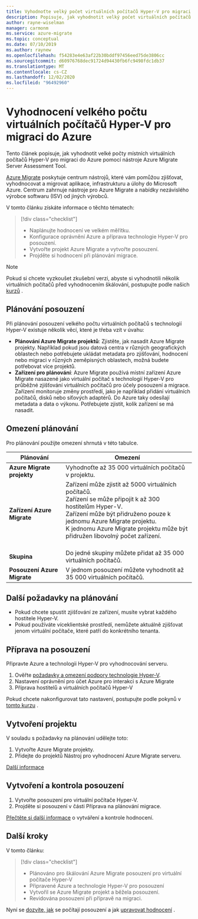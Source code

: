 ```yaml
---
title: Vyhodnoťte velký počet virtuálních počítačů Hyper-V pro migraci do Azure pomocí Azure Migrate | Microsoft Docs
description: Popisuje, jak vyhodnotit velký počet virtuálních počítačů Hyper-V pro migraci do Azure pomocí služby Azure Migrate.
author: rayne-wiselman
manager: carmonm
ms.service: azure-migrate
ms.topic: conceptual
ms.date: 07/10/2019
ms.author: raynew
ms.openlocfilehash: f54283e4e63af22b30bddf97456eed75de3806cc
ms.sourcegitcommit: d60976768dec91724d94430fb6fc9498fdc1db37
ms.translationtype: MT
ms.contentlocale: cs-CZ
ms.lasthandoff: 12/02/2020
ms.locfileid: "96492960"
---
```

# <a name="assess-large-numbers-of-hyper-v-vms-for-migration-to-azure"></a>Vyhodnocení velkého počtu virtuálních počítačů Hyper-V pro migraci do Azure

Tento článek popisuje, jak vyhodnotit velké počty místních virtuálních počítačů Hyper-V pro migraci do Azure pomocí nástroje Azure Migrate Server Assessment Tool.

[Azure Migrate](migrate-services-overview.md) poskytuje centrum nástrojů, které vám pomůžou zjišťovat, vyhodnocovat a migrovat aplikace, infrastrukturu a úlohy do Microsoft Azure. Centrum zahrnuje nástroje pro Azure Migrate a nabídky nezávislého výrobce softwaru (ISV) od jiných výrobců. 


V tomto článku získáte informace o těchto tématech:
> [!div class="checklist"]
> * Naplánujte hodnocení ve velkém měřítku.
> * Konfigurace oprávnění Azure a příprava technologie Hyper-V pro posouzení.
> * Vytvořte projekt Azure Migrate a vytvořte posouzení.
> * Projděte si hodnocení při plánování migrace.


> [!NOTE]
> Pokud si chcete vyzkoušet zkušební verzi, abyste si vyhodnotili několik virtuálních počítačů před vyhodnocením škálování, postupujte podle našich [kurzů](./tutorial-discover-hyper-v.md) .

## <a name="plan-for-assessment"></a>Plánování posouzení

Při plánování posouzení velkého počtu virtuálních počítačů s technologií Hyper-V existuje několik věcí, které je třeba vzít v úvahu:

- **Plánování Azure Migrate projektů**: Zjistěte, jak nasadit Azure Migrate projekty. Například pokud jsou datová centra v různých geografických oblastech nebo potřebujete ukládat metadata pro zjišťování, hodnocení nebo migraci v různých zeměpisných oblastech, možná budete potřebovat více projektů.
- **Zařízení pro plánování**: Azure Migrate používá místní zařízení Azure Migrate nasazené jako virtuální počítač s technologií Hyper-V pro průběžné zjišťování virtuálních počítačů pro účely posouzení a migrace. Zařízení monitoruje změny prostředí, jako je například přidání virtuálních počítačů, disků nebo síťových adaptérů. Do Azure taky odesílají metadata a data o výkonu. Potřebujete zjistit, kolik zařízení se má nasadit.


## <a name="planning-limits"></a>Omezení plánování
 
Pro plánování použijte omezení shrnutá v této tabulce.

**Plánování** | **Omezení**
--- | --- 
**Azure Migrate projekty** | Vyhodnoťte až 35 000 virtuálních počítačů v projektu.
**Zařízení Azure Migrate** | Zařízení může zjistit až 5000 virtuálních počítačů.<br/> Zařízení se může připojit k až 300 hostitelům Hyper-V.<br/> Zařízení může být přidruženo pouze k jednomu Azure Migrate projektu.<br/> K jednomu Azure Migrate projektu může být přidružen libovolný počet zařízení. <br/><br/> 
**Skupina** | Do jedné skupiny můžete přidat až 35 000 virtuálních počítačů.
**Posouzení Azure Migrate** | V jednom posouzení můžete vyhodnotit až 35 000 virtuálních počítačů.



## <a name="other-planning-considerations"></a>Další požadavky na plánování

- Pokud chcete spustit zjišťování ze zařízení, musíte vybrat každého hostitele Hyper-V. 
- Pokud používáte víceklientské prostředí, nemůžete aktuálně zjišťovat jenom virtuální počítače, které patří do konkrétního tenanta. 

## <a name="prepare-for-assessment"></a>Příprava na posouzení

Připravte Azure a technologii Hyper-V pro vyhodnocování serveru. 

1. Ověřte [požadavky a omezení podpory technologie Hyper-V](migrate-support-matrix-hyper-v.md).
2. Nastavení oprávnění pro účet Azure pro interakci s Azure Migrate
3. Příprava hostitelů a virtuálních počítačů Hyper-V

Pokud chcete nakonfigurovat tato nastavení, postupujte podle pokynů v [tomto kurzu](./tutorial-discover-hyper-v.md) .

## <a name="create-a-project"></a>Vytvoření projektu

V souladu s požadavky na plánování udělejte toto:

1. Vytvořte Azure Migrate projekty.
2. Přidejte do projektů Nástroj pro vyhodnocení Azure Migrate serveru.

[Další informace](./create-manage-projects.md)

## <a name="create-and-review-an-assessment"></a>Vytvoření a kontrola posouzení

1. Vytvořte posouzení pro virtuální počítače Hyper-V.
1. Projděte si posouzení v části Příprava na plánování migrace.

[Přečtěte si další informace](tutorial-assess-hyper-v.md) o vytváření a kontrole hodnocení.
    

## <a name="next-steps"></a>Další kroky

V tomto článku:
 
> [!div class="checklist"] 
> * Plánováno pro škálování Azure Migrate posouzení pro virtuální počítače Hyper-V
> * Připravené Azure a technologie Hyper-V pro posouzení
> * Vytvořil se Azure Migrate projekt a běžela posouzení.
> * Revidována posouzení při přípravě na migraci.

Nyní se [dozvíte, jak](concepts-assessment-calculation.md) se počítají posouzení a jak [upravovat hodnocení](how-to-modify-assessment.md) .